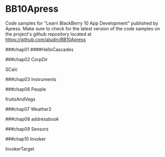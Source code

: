 BB10Apress
==========

Code samples for "Learn BlackBerry 10 App Development" published by Apress.
Make sure to check for the latest version of the code samples on the project's github repository located at https://github.com/aludin/BB10Apress

###chap01
####HelloCascades


###chap02
CorpDir

SCalc

###chap03
Instruments

###chap06
People

fruitsAndVegs

###chap07
Weather2

###chap08
addressbook

###chap09
Sensors

###chap10
Invoker

InvokerTarget







